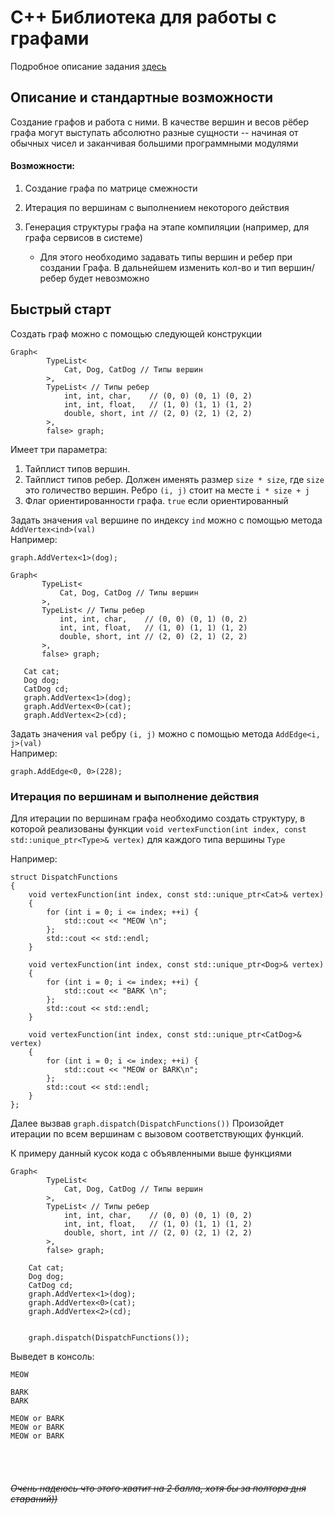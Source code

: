 # С++ Библиотека для работы с графами 

Подробное описание задания [здесь](https://docs.google.com/document/d/1EtUDwvB0wuBCXp9rCkeQBZAdxo_kaZT2Jw00dFMaZPA/edit)

## Описание и стандартные возможности

Создание графов и работа с ними. В качестве вершин и весов рёбер графа могут выступать абсолютно разные сущности -- начиная от обычных чисел и заканчивая большими программными модулями 

#### Возможности:

1. Создание графа по матрице смежности
2. Итерация по вершинам с выполнением некоторого действия
3. Генерация структуры графа на этапе компиляции (например, для графа сервисов в системе)

    * Для этого необходимо задавать типы вершин и ребер при создании Графа. В дальнейшем изменить кол-во и тип вершин/ребер будет невозможно

## Быстрый старт

Создать граф можно с помощью следующей конструкции
``` 
Graph<
		TypeList<
			Cat, Dog, CatDog // Типы вершин
		>,
		TypeList< // Типы ребер
			int, int, char,    // (0, 0) (0, 1) (0, 2)
			int, int, float,   // (1, 0) (1, 1) (1, 2)
			double, short, int // (2, 0) (2, 1) (2, 2)
		>,
		false> graph;
```
Имеет три параметра:

1. Тайплист типов вершин. 
2. Тайплист типов ребер. Должен именять размер `size * size`, где `size` это голичество вершин. Ребро `(i, j)` стоит на месте `i * size + j`
3. Флаг ориентированности графа. `true` если ориентированный


Задать значения `val` вершине по индексу `ind` можно с помощью метода `AddVertex<ind>(val)`
<br> Например:
``` 
graph.AddVertex<1>(dog);
```
 
 ``` 
 Graph<
		TypeList<
			Cat, Dog, CatDog // Типы вершин
		>,
		TypeList< // Типы ребер
			int, int, char,    // (0, 0) (0, 1) (0, 2)
			int, int, float,   // (1, 0) (1, 1) (1, 2)
			double, short, int // (2, 0) (2, 1) (2, 2)
		>,
		false> graph;

	Cat cat;
	Dog dog;
	CatDog cd;
	graph.AddVertex<1>(dog);
	graph.AddVertex<0>(cat);
	graph.AddVertex<2>(cd);
 ```
 
Задать значения `val` ребру `(i, j)` можно с помощью метода `AddEdge<i, j>(val)`
<br> Например:
``` 
graph.AddEdge<0, 0>(228);
```

### Итерация по вершинам и выполнение действия

Для итерации по вершинам графа необходимо создать структуру, в которой реализованы функции `void vertexFunction(int index, const std::unique_ptr<Type>& vertex)` для каждого типа вершины `Type`

Например:
``` 
struct DispatchFunctions
{
	void vertexFunction(int index, const std::unique_ptr<Cat>& vertex)
	{
		for (int i = 0; i <= index; ++i) {
			std::cout << "MEOW \n";
		};
		std::cout << std::endl;
	}

	void vertexFunction(int index, const std::unique_ptr<Dog>& vertex)
	{
		for (int i = 0; i <= index; ++i) {
			std::cout << "BARK \n";
		};
		std::cout << std::endl;
	}

	void vertexFunction(int index, const std::unique_ptr<CatDog>& vertex)
	{
		for (int i = 0; i <= index; ++i) {
			std::cout << "MEOW or BARK\n";
		};
		std::cout << std::endl;
	}
};
```

Далее вызвав `graph.dispatch(DispatchFunctions())` Произойдет итерации по всем вершинам с вызовом соответствующих функций.

К примеру данный кусок кода с объявленными выше функциями

```
Graph<
		TypeList<
			Cat, Dog, CatDog // Типы вершин
		>,
		TypeList< // Типы ребер
			int, int, char,    // (0, 0) (0, 1) (0, 2)
			int, int, float,   // (1, 0) (1, 1) (1, 2)
			double, short, int // (2, 0) (2, 1) (2, 2)
		>,
		false> graph;

	Cat cat;
	Dog dog;
	CatDog cd;
	graph.AddVertex<1>(dog);
	graph.AddVertex<0>(cat);
	graph.AddVertex<2>(cd);

	
	graph.dispatch(DispatchFunctions());
```

Выведет в консоль:
```
MEOW

BARK
BARK

MEOW or BARK
MEOW or BARK
MEOW or BARK
```
<br><br>

###### ~~Очень надеюсь что этого хватит на 2 балла, хотя бы за полтора дня стараний))~~